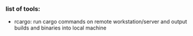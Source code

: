 ### list of tools:
- rcargo: run cargo commands on remote workstation/server and output builds and binaries into local machine
